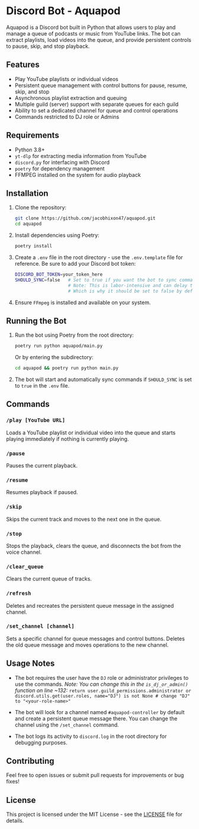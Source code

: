 # Discord Bot - Aquapod

Aquapod is a Discord bot built in Python that allows users to play and manage a queue of podcasts or music from YouTube links. The bot can extract playlists, load videos into the queue, and provide persistent controls to pause, skip, and stop playback.

## Features

-   Play YouTube playlists or individual videos
-   Persistent queue management with control buttons for pause, resume, skip, and stop
-   Asynchronous playlist extraction and queuing
-   Multiple guild (server) support with separate queues for each guild
-   Ability to set a dedicated channel for queue and control operations
-   Commands restricted to DJ role or Admins

## Requirements

-   Python 3.8+
-   `yt-dlp` for extracting media information from YouTube
-   `discord.py` for interfacing with Discord
-   `poetry` for dependency management
-   FFMPEG installed on the system for audio playback

## Installation

1. Clone the repository:

    ```bash
    git clone https://github.com/jacobhixon47/aquapod.git
    cd aquapod
    ```

2. Install dependencies using Poetry:

    ```bash
    poetry install
    ```

3. Create a `.env` file in the root directory - use the `.env.template` file for reference.
   Be sure to add your Discord bot token:

    ```bash
    DISCORD_BOT_TOKEN=your_token_here
    SHOULD_SYNC=false   # Set to true if you want the bot to sync commands on start
                        # Note: This is labor-intensive and can delay the bot startup
                        # Which is why it should be set to false by default
    ```

4. Ensure `FFmpeg` is installed and available on your system.

## Running the Bot

1. Run the bot using Poetry from the root directory:

    ```bash
    poetry run python aquapod/main.py
    ```

    Or by entering the subdirectory:

    ```bash
    cd aquapod && poetry run python main.py
    ```

2. The bot will start and automatically sync commands if `SHOULD_SYNC` is set to `true` in the `.env` file.

## Commands

### `/play [YouTube URL]`

Loads a YouTube playlist or individual video into the queue and starts playing immediately if nothing is currently playing.

### `/pause`

Pauses the current playback.

### `/resume`

Resumes playback if paused.

### `/skip`

Skips the current track and moves to the next one in the queue.

### `/stop`

Stops the playback, clears the queue, and disconnects the bot from the voice channel.

### `/clear_queue`

Clears the current queue of tracks.

### `/refresh`

Deletes and recreates the persistent queue message in the assigned channel.

### `/set_channel [channel]`

Sets a specific channel for queue messages and control buttons. Deletes the old queue message and moves operations to the new channel.

## Usage Notes

-   The bot requires the user have the `DJ` role or administrator privileges to use the commands.
    _Note: You can change this in the `is_dj_or_admin()` function on line ~132:_
    `return user.guild_permissions.administrator or discord.utils.get(user.roles, name="DJ") is not None # change "DJ" to "<your-role-name>"`

-   The bot will look for a channel named `#aquapod-controller` by default and create a persistent queue message there. You can change the channel using the `/set_channel` command.
-   The bot logs its activity to `discord.log` in the root directory for debugging purposes.

## Contributing

Feel free to open issues or submit pull requests for improvements or bug fixes!

## License

This project is licensed under the MIT License - see the [LICENSE](LICENSE) file for details.
